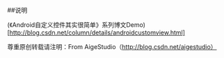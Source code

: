 ##说明

(《Android自定义控件其实很简单》系列博文Demo)[http://blog.csdn.net/column/details/androidcustomview.html]

尊重原创转载请注明：From AigeStudio（http://blog.csdn.net/aigestudio）
